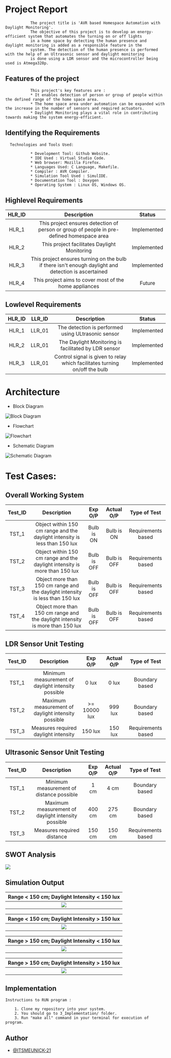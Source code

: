 # Project Report
               The project title is 'AVR based Homespace Automation with Daylight Monitoring'. 
               The objective of this project is to develop an energy-efficient system that automates the turning on or off lights
               in a home space by detecting the human presence and daylight monitoring is added as a responsible feature in the 
               system. The detection of the human presence is performed with the help of an Ultrasonic sensor and daylight monitoring
               is done using a LDR sensor and the microcontroller being used is Atmega328p.
               
## Features of the project
               This project's key features are :
               * It enables detection of person or group of people within the defined range of the home space area.
               * The home space area under automation can be expanded with the increase in the number of sensors and required actuators.
               * Daylight Monitoring plays a vital role in contributing towards making the system energy-efficient.
               
## Identifying the Requirements
      Technologies and Tools Used:
      
               * Development Tool: Github Website.
               * IDE Used : Virtual Studio Code.
               * Web browser: Mozilla Firefox.
               * Languages Used: C Language, Makefile.
               * Compiler : AVR Compiler.
               * Simulation Tool Used : SimulIDE.
               * Documentation Tool : Doxygen
               * Operating System : Linux OS, Windows OS.
               
 ## Highlevel Requirements
|HLR_ID|Description|Status|
|:--:|:--:|:--:|
|HLR_1|This project ensures detection of person or group of people in pre-defined homespace area|Implemented|
|HLR_2|This project facilitates Daylight Monitoring|Implemented|
|HLR_3|This project ensures turning on the bulb if there isn't enough daylight and detection is ascertained|Implemented|
|HLR_4|This project aims to cover most of the home appliances|Future|

    
## Lowlevel Requirements
|HLR_ID|LLR_ID|Description|Status|
|:--:|:--:|:--:|:--:|
|HLR_1|LLR_01|The detection is performed using ULtrasonic sensor|Implemented|
|HLR_2|LLR_01|The Daylight Monitoring is facilitated by LDR sensor|Implemented|
|HLR_3|LLR_01|Control signal is given to relay which facilitates turning on/off the bulb|Implemented|

# Architecture

* Block Diagram

![Block Diagram](https://github.com/ITSMEUNICK-21/M2_AVR_based_Homespace_Automation_with_Daylight_Monitoring/blob/main/2_Design/Block_Diagram_M2.drawio.png)

* Flowchart

![Flowchart](https://github.com/ITSMEUNICK-21/M2_AVR_based_Homespace_Automation_with_Daylight_Monitoring/blob/main/2_Design/Flowchart_M2.drawio.png)

* Schematic Diagram

![Schematic Diagram](https://github.com/ITSMEUNICK-21/M2_AVR_based_Homespace_Automation_with_Daylight_Monitoring/blob/main/2_Design/Schematic_M2.drawio.png)

# Test Cases:

## Overall Working System

|Test_ID|Description|Exp O/P|Actual O/P|Type of Test|
|:--:|:--:|:--:|:--:|:--:|
|TST_1|Object within 150 cm range and the daylight intensity is less than 150 lux|Bulb is ON|Bulb is ON|Requirements based|
|TST_2|Object within 150 cm range and the daylight intensity is more than 150 lux|Bulb is OFF|Bulb is OFF|Requirements based|
|TST_3|Object more than 150 cm range and the daylight intensity is less than 150 lux|Bulb is OFF|Bulb is OFF|Requirements based|
|TST_4|Object more than 150 cm range and the daylight intensity is more than 150 lux|Bulb is OFF|Bulb is OFF|Requirements based|

## LDR Sensor Unit Testing

|Test_ID|Description|Exp O/P|Actual O/P|Type of Test|
|:--:|:--:|:--:|:--:|:--:|
|TST_1|Minimum measurement of daylight intensity possible|0 lux |0 lux|Boundary based|
|TST_2|Maximum measurement of daylight intensity possible|>= 10000 lux|999 lux|Boundary based|
|TST_3|Measures required daylight intensity|150 lux|150 lux|Requirements based|

## Ultrasonic Sensor Unit Testing 

|Test_ID|Description|Exp O/P|Actual O/P|Type of Test|
|:--:|:--:|:--:|:--:|:--:|
|TST_1|Minimum measurement of distance possible|1 cm |4 cm|Boundary based|
|TST_2|Maximum measurement of daylight intensity possible|400 cm|275 cm|Boundary based|
|TST_3|Measures required distance|150 cm|150 cm|Requirements based|

## SWOT Analysis
![](https://github.com/ITSMEUNICK-21/M2_AVR_based_Homespace_Automation_with_Daylight_Monitoring/blob/main/6_Output/Others/SWOT_Analysis_M2.jpg)

## Simulation Output

| Range < 150 cm; Daylight Intensity < 150 lux|
|:--:|
|![](https://github.com/ITSMEUNICK-21/M2_AVR_based_Homespace_Automation_with_Daylight_Monitoring/blob/main/6_Output/Others/1_img.png)|

| Range < 150 cm; Daylight Intensity > 150 lux|
|:--:|
|![](https://github.com/ITSMEUNICK-21/M2_AVR_based_Homespace_Automation_with_Daylight_Monitoring/blob/main/6_Output/Others/2_img.png)|

| Range > 150 cm; Daylight Intensity < 150 lux|
|:--:|
|![](https://github.com/ITSMEUNICK-21/M2_AVR_based_Homespace_Automation_with_Daylight_Monitoring/blob/main/6_Output/Others/3_img.png)|

| Range > 150 cm; Daylight Intensity > 150 lux|
|:--:|
|![](https://github.com/ITSMEUNICK-21/M2_AVR_based_Homespace_Automation_with_Daylight_Monitoring/blob/main/6_Output/Others/4_img.png)|





## Implementation
    Instructions to RUN program :
    
        1. Clone my repository into your system.
        2. You should go to 3_Implementation/ folder.
        3. Run "make all" command in your terminal for execution of program.
        
## Author

- [@ITSMEUNICK-21](https://www.github.com/ITSMEUNICK-21)
